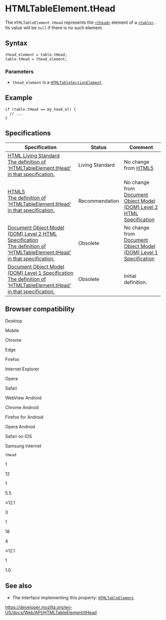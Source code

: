 HTMLTableElement.tHead
======================

The `HTMLTableElement.tHead` represents the [`<thead>`](https://developer.mozilla.org/en-US/docs/Web/HTML/Element/thead) element of a [`<table>`](https://developer.mozilla.org/en-US/docs/Web/HTML/Element/table) . Its value will be `null` if there is no such element.

Syntax
------

    thead_element = table.tHead;
    table.tHead = thead_element;

### Parameters

-   `thead_element` is a [`HTMLTableSectionElement`](../htmltablesectionelement).

Example
-------

    if (table.tHead == my_head_el) {
      // ...
    }

Specifications
--------------

<table><thead><tr class="header"><th>Specification</th><th>Status</th><th>Comment</th></tr></thead><tbody><tr class="odd"><td><a href="https://html.spec.whatwg.org/multipage/tabular-data.html#dom-table-thead">HTML Living Standard<br />
<span class="small">The definition of 'HTMLTableElement.tHead' in that specification.</span></a></td><td><span class="spec-living">Living Standard</span></td><td>No change from <a href="https://www.w3.org/TR/html52/">HTML5</a></td></tr><tr class="even"><td><a href="https://www.w3.org/TR/html52/tabular-data.html#dom-table-thead">HTML5<br />
<span class="small">The definition of 'HTMLTableElement.tHead' in that specification.</span></a></td><td><span class="spec-rec">Recommendation</span></td><td>No change from <a href="https://www.w3.org/TR/DOM-Level-2-HTML/">Document Object Model (DOM) Level 2 HTML Specification</a></td></tr><tr class="odd"><td><a href="https://www.w3.org/TR/DOM-Level-2-HTML/html.html#ID-9530944">Document Object Model (DOM) Level 2 HTML Specification<br />
<span class="small">The definition of 'HTMLTableElement.tHead' in that specification.</span></a></td><td><span class="spec-obsolete">Obsolete</span></td><td>No change from <a href="https://www.w3.org/TR/REC-DOM-Level-1/">Document Object Model (DOM) Level 1 Specification</a></td></tr><tr class="even"><td><a href="https://www.w3.org/TR/REC-DOM-Level-1/level-one-html.html#ID-9530944">Document Object Model (DOM) Level 1 Specification<br />
<span class="small">The definition of 'HTMLTableElement.tHead' in that specification.</span></a></td><td><span class="spec-obsolete">Obsolete</span></td><td>Initial definition.</td></tr></tbody></table>

Browser compatibility
---------------------

Desktop

Mobile

Chrome

Edge

Firefox

Internet Explorer

Opera

Safari

WebView Android

Chrome Android

Firefox for Android

Opera Android

Safari on IOS

Samsung Internet

`tHead`

1

12

1

5.5

≤12.1

3

1

18

4

≤12.1

1

1.0

See also
--------

-   The interface implementing this property: [`HTMLTableElement`](../htmltableelement).

<a href="https://developer.mozilla.org/en-US/docs/Web/API/HTMLTableElement/tHead" class="_attribution-link">https://developer.mozilla.org/en-US/docs/Web/API/HTMLTableElement/tHead</a>
